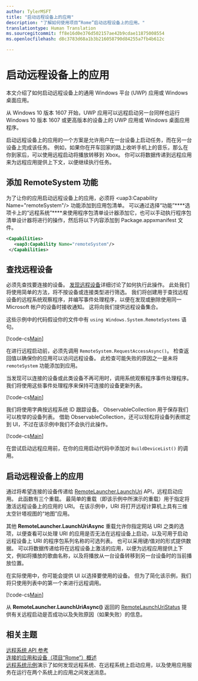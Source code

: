 ```yaml
---
author: TylerMSFT
title: "启动远程设备上的应用"
description: "了解如何使用项目“Rome”启动远程设备上的应用。"
translationtype: Human Translation
ms.sourcegitcommit: ff8e16d0e376d502157ae42b9cdae11875008554
ms.openlocfilehash: d8c3783d68a1b3b216058790d84255a7fb4b612c

---
```


# 启动远程设备上的应用

本文介绍了如何启动远程设备上的通用 Windows 平台 (UWP) 应用或 Windows 桌面应用。

从 Windows 10 版本 1607 开始，UWP 应用可以远程启动另一台同样也运行 Windows 10 版本 1607 或更高版本的设备上的 UWP 应用或 Windows 桌面应用程序。

启动远程设备上的应用的一个方案是允许用户在一台设备上启动任务，而在另一台设备上完成该任务。 例如，如果你在开车回家的路上收听手机上的音乐，那么在你到家后，可以使用远程启动将播放转移到 Xbox。 你可以将数据传递到远程应用来为远程应用提供上下文，以便继续执行任务。

## 添加 RemoteSystem 功能

为了让你的应用启动远程设备上的应用，必须将 &lt;uap3:Capability Name="remoteSystem"/&gt; 功能添加到应用包清单。 可以通过选择“功能”****选项卡上的“远程系统”****来使用程序包清单设计器添加它，也可以手动执行程序包清单设计器将进行的操作，然后将以下内容添加到 Package.appxmanifest 文件。

``` xml
<Capabilities>
   <uap3:Capability Name="remoteSystem"/>
 </Capabilities>
```
## 查找远程设备

必须先查找要连接的设备。 [发现远程设备](discover-remote-devices.md)详细讨论了如何执行此操作。 此处我们将使用简单的方法，将不按设备或连接类型进行筛选。 我们将创建用于查找远程设备的远程系统观察程序，并编写事件处理程序，以便在发现或删除使用同一 Microsoft 帐户的设备时接收通知。 这将向我们提供远程设备集合。

这些示例中的代码假设你的文件中有 `using Windows.System.RemoteSystems` 语句。

[!code-cs[Main](./code/RemoteLaunchScenario/MainPage.xaml.cs#SnippetBuildDeviceList)]

在进行远程启动前，必须先调用 `RemoteSystem.RequestAccessAsync()`。 检查返回值以确保你的应用可以访问远程设备。 此检查可能失败的原因之一是未将 `remoteSystem` 功能添加到应用。

当发现可以连接的设备或此类设备不再可用时，调用系统观察程序事件处理程序。 我们将使用这些事件处理程序来保持可连接的设备更新列表。

[!code-cs[Main](./code/RemoteLaunchScenario/MainPage.xaml.cs#SnippetEventHandlers)]

我们将使用字典按远程系统 ID 跟踪设备。 ObservableCollection 用于保存我们可以枚举的设备列表。 借助 ObservableCollection，还可以轻松将设备列表绑定到 UI，不过在该示例中我们不会执行此操作。

[!code-cs[Main](./code/RemoteLaunchScenario/MainPage.xaml.cs#SnippetMembers)]

在尝试启动远程应用前，在你的应用启动代码中添加对 `BuildDeviceList()` 的调用。

## 启动远程设备上的应用

通过将希望连接的设备传递给 [RemoteLauncher.LaunchUri](https://msdn.microsoft.com/en-us/library/windows/apps/windows.system.remotelauncher.launchuriasync.aspx) API，远程启动应用。 此函数有三个重载。 最简单的重载（即该示例中所演示的重载）用于指定将激活远程设备上的应用的 URI。 在该示例中，URI 将打开远程计算机上具有三维太空针塔视图的“地图”应用。

其他 **RemoteLauncher.LaunchUriAsync** 重载允许你指定网站 URI 之类的选项，以便查看可以处理 URI 的应用是否无法在远程设备上启动，以及可用于启动远程设备上 URI 的程序包系列名称的可选列表。 也可以采用键/值对的形式提供数据。 可以将数据传递给将在远程设备上激活的应用，以便为远程应用提供上下文，例如将播放的歌曲名称，以及将播放从一台设备转移到另一台设备时的当前播放位置。

在实际使用中，你可能会提供 UI 以选择要使用的设备。 但为了简化该示例，我们将只使用列表中的第一个来进行远程调用。

[!code-cs[Main](./code/RemoteLaunchScenario/MainPage.xaml.cs#SnippetRemoteUriLaunch)]

从 **RemoteLauncher.LaunchUriAsync()** 返回的 [RemoteLaunchUriStatus](https://msdn.microsoft.com/en-us/library/windows/apps/windows.system.remotelaunchuristatus.aspx) 提供有关远程启动是否成功以及失败原因（如果失败）的信息。

## 相关主题

[远程系统 API 参考](https://msdn.microsoft.com/en-us/library/windows/apps/Windows.System.RemoteSystems)  
[连接的应用和设备（项目“Rome”）概述](connected-apps-and-devices.md)  
[远程系统示例](https://github.com/Microsoft/Windows-universal-samples/tree/dev/Samples/RemoteSystems )演示了如何发现远程系统、在远程系统上启动应用，以及使用应用服务在运行在两个系统上的应用之间发送消息。



<!--HONumber=Aug16_HO5-->



